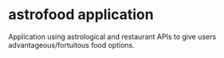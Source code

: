 # astrofood application

Application using astrological and restaurant APIs to give users advantageous/fortuitous food options.
